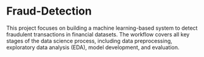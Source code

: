 # Fraud-Detection
This project focuses on building a machine learning-based system to detect fraudulent transactions in financial datasets. The workflow covers all key stages of the data science process, including data preprocessing, exploratory data analysis (EDA), model development, and evaluation.
